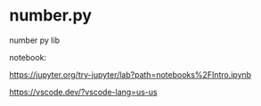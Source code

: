 # number.py
number py lib

notebook:


https://jupyter.org/try-jupyter/lab?path=notebooks%2FIntro.ipynb

https://vscode.dev/?vscode-lang=us-us

